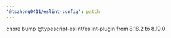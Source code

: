 ```yaml
---
'@tszhong0411/eslint-config': patch
---
```


chore bump @typescript-eslint/eslint-plugin from 8.18.2 to 8.19.0
